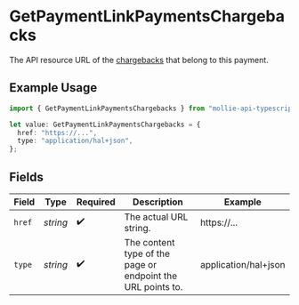 # GetPaymentLinkPaymentsChargebacks

The API resource URL of the [chargebacks](list-payment-chargebacks) that belong to this payment.

## Example Usage

```typescript
import { GetPaymentLinkPaymentsChargebacks } from "mollie-api-typescript/models/operations";

let value: GetPaymentLinkPaymentsChargebacks = {
  href: "https://...",
  type: "application/hal+json",
};
```

## Fields

| Field                                                       | Type                                                        | Required                                                    | Description                                                 | Example                                                     |
| ----------------------------------------------------------- | ----------------------------------------------------------- | ----------------------------------------------------------- | ----------------------------------------------------------- | ----------------------------------------------------------- |
| `href`                                                      | *string*                                                    | :heavy_check_mark:                                          | The actual URL string.                                      | https://...                                                 |
| `type`                                                      | *string*                                                    | :heavy_check_mark:                                          | The content type of the page or endpoint the URL points to. | application/hal+json                                        |